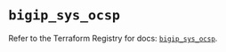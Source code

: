 # `bigip_sys_ocsp`

Refer to the Terraform Registry for docs: [`bigip_sys_ocsp`](https://registry.terraform.io/providers/f5networks/bigip/1.24.1/docs/resources/sys_ocsp).
